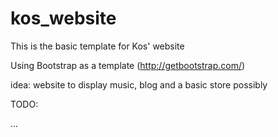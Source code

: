 # kos_website

This is the basic template for Kos' website

Using Bootstrap as a template (http://getbootstrap.com/)

idea: website to display music, blog and a basic store possibly

TODO:

...

